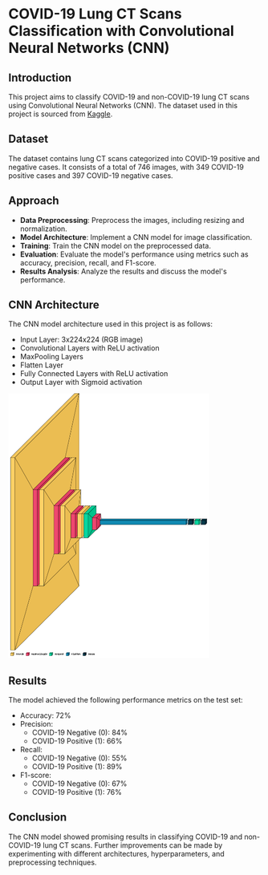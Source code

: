 # COVID-19 Lung CT Scans Classification with Convolutional Neural Networks (CNN)

## Introduction
This project aims to classify COVID-19 and non-COVID-19 lung CT scans using Convolutional Neural Networks (CNN). The dataset used in this project is sourced from [Kaggle](https://www.kaggle.com/datasets/luisblanche/covidct/data).

## Dataset
The dataset contains lung CT scans categorized into COVID-19 positive and negative cases. It consists of a total of 746 images, with 349 COVID-19 positive cases and 397 COVID-19 negative cases.

## Approach
- **Data Preprocessing**: Preprocess the images, including resizing and  normalization.
- **Model Architecture**: Implement a CNN model for image classification.
- **Training**: Train the CNN model on the preprocessed data.
- **Evaluation**: Evaluate the model's performance using metrics such as accuracy, precision, recall, and F1-score.
- **Results Analysis**: Analyze the results and discuss the model's performance.

## CNN Architecture
The CNN model architecture used in this project is as follows:
- Input Layer: 3x224x224 (RGB image)
- Convolutional Layers with ReLU activation
- MaxPooling Layers
- Flatten Layer
- Fully Connected Layers with ReLU activation
- Output Layer with Sigmoid activation
<img src="CNN_Architecture.png" alt="CNN Architecture" width="400"/>

## Results
The model achieved the following performance metrics on the test set:
- Accuracy: 72%
- Precision: 
  - COVID-19 Negative (0): 84%
  - COVID-19 Positive (1): 66%
- Recall: 
  - COVID-19 Negative (0): 55%
  - COVID-19 Positive (1): 89%
- F1-score:
  - COVID-19 Negative (0): 67%
  - COVID-19 Positive (1): 76%

## Conclusion
The CNN model showed promising results in classifying COVID-19 and non-COVID-19 lung CT scans. Further improvements can be made by experimenting with different architectures, hyperparameters, and preprocessing techniques.
